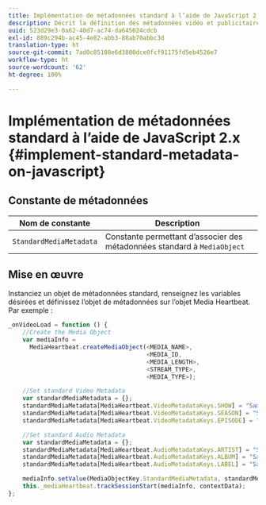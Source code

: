 ```yaml
---
title: Implémentation de métadonnées standard à l’aide de JavaScript 2.x
description: Décrit la définition des métadonnées vidéo et publicitaires standard à envoyer avec les appels de suivi dans les applications de navigateur (JS).
uuid: 523d29e3-0a62-40d7-ac74-da645024cdcb
exl-id: 889c294b-ac45-4e82-abb3-88ab70abbc3d
translation-type: ht
source-git-commit: 7ad0c85108e6d3800dce0fcf91175fd5eb4526e7
workflow-type: ht
source-wordcount: '62'
ht-degree: 100%

---
```


# Implémentation de métadonnées standard à l’aide de JavaScript 2.x {#implement-standard-metadata-on-javascript}

## Constante de métadonnées

| Nom de constante | Description   |
| --- | --- |
| `StandardMediaMetadata` | Constante permettant d’associer des métadonnées standard à `MediaObject` |

## Mise en œuvre

Instanciez un objet de métadonnées standard, renseignez les variables désirées et définissez l’objet de métadonnées sur l’objet Media Heartbeat. Par exemple :

```js
_onVideoLoad = function () {
    //Create the Media Object   
    var mediaInfo =  
      MediaHeartbeat.createMediaObject(<MEDIA_NAME>,  
                                       <MEDIA_ID,  
                                       <MEDIA_LENGTH>,
                                       <STREAM_TYPE>,
                                       <MEDIA_TYPE>);

    //Set standard Video Metadata
    var standardMediaMetadata = {};     
    standardMediaMetadata[MediaHeartbeat.VideoMetadataKeys.SHOW] = "Sample Show";
    standardMediaMetadata[MediaHeartbeat.VideoMetadataKeys.SEASON] = "Sample Season";
    standardMediaMetadata[MediaHeartbeat.VideoMetadataKeys.EPISODE] = "Sample Episode";

    //Set standard Audio Metadata
    var standardMediaMetadata = {};     
    standardMediaMetadata[MediaHeartbeat.AudioMetadataKeys.ARTIST] = "Sample Artist";
    standardMediaMetadata[MediaHeartbeat.AudioMetadataKeys.ALBUM] = "Sample Album";
    standardMediaMetadata[MediaHeartbeat.AudioMetadataKeys.LABEL] = "Sample Label";

    mediaInfo.setValue(MediaObjectKey.StandardMediaMetadata, standardMediaMetadata);
    this._mediaHeartbeat.trackSessionStart(mediaInfo, contextData);
};
```

